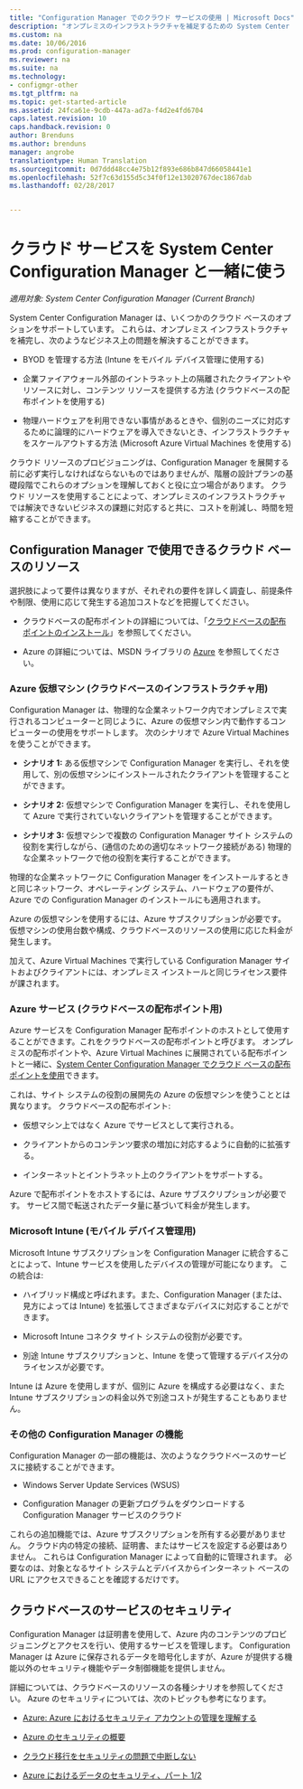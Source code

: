 ```yaml
---
title: "Configuration Manager でのクラウド サービスの使用 | Microsoft Docs"
description: "オンプレミスのインフラストラクチャを補足するための System Center Configuration Manager 用クラウド リソースをプロビジョニングします。"
ms.custom: na
ms.date: 10/06/2016
ms.prod: configuration-manager
ms.reviewer: na
ms.suite: na
ms.technology:
- configmgr-other
ms.tgt_pltfrm: na
ms.topic: get-started-article
ms.assetid: 24fca61e-9cdb-447a-ad7a-f4d2e4fd6704
caps.latest.revision: 10
caps.handback.revision: 0
author: Brenduns
ms.author: brenduns
manager: angrobe
translationtype: Human Translation
ms.sourcegitcommit: 0d7ddd48cc4e75b12f893e686b847d66058441e1
ms.openlocfilehash: 52f7c63d155d5c34f0f12e13020767dec1867dab
ms.lasthandoff: 02/28/2017


---
```

# <a name="use-cloud-services-with-system-center-configuration-manager"></a>クラウド サービスを System Center Configuration Manager と一緒に使う

*適用対象: System Center Configuration Manager (Current Branch)*

System Center Configuration Manager は、いくつかのクラウド ベースのオプションをサポートしています。 これらは、オンプレミス インフラストラクチャを補完し、次のようなビジネス上の問題を解決することができます。  

-   BYOD を管理する方法 (Intune をモバイル デバイス管理に使用する)  

-   企業ファイアウォール外部のイントラネット上の隔離されたクライアントやリソースに対し、コンテンツ リソースを提供する方法 (クラウドベースの配布ポイントを使用する)  

-   物理ハードウェアを利用できない事情があるときや、個別のニーズに対応するために論理的にハードウェアを導入できないとき、インフラストラクチャをスケールアウトする方法 (Microsoft Azure Virtual Machines を使用する)  

クラウド リソースのプロビジョニングは、Configuration Manager を展開する前に必ず実行しなければならないものではありませんが、階層の設計プランの基礎段階でこれらのオプションを理解しておくと役に立つ場合があります。 クラウド リソースを使用することによって、オンプレミスのインフラストラクチャでは解決できないビジネスの課題に対応すると共に、コストを削減し、時間を短縮することができます。  

## <a name="cloud-based-resources-you-can-use-with-configuration-manager"></a>Configuration Manager で使用できるクラウド ベースのリソース  
 選択肢によって要件は異なりますが、それぞれの要件を詳しく調査し、前提条件や制限、使用に応じて発生する追加コストなどを把握してください。  

-   クラウドベースの配布ポイントの詳細については、「[クラウドベースの配布ポイントのインストール](/sccm/core/servers/deploy/configure/install-cloud-based-distribution-points-in-microsoft-azure)」を参照してください。

-   Azure の詳細については、MSDN ライブラリの [Azure](http://go.microsoft.com/fwlink/p/?LinkId=262965) を参照してください。  

### <a name="azure-virtual-machines-for-cloud-based-infrastructure"></a>Azure 仮想マシン (クラウドベースのインフラストラクチャ用)  
 Configuration Manager は、物理的な企業ネットワーク内でオンプレミスで実行されるコンピューターと同じように、Azure の仮想マシン内で動作するコンピューターの使用をサポートします。 次のシナリオで Azure Virtual Machines を使うことができます。  

-   **シナリオ 1:** ある仮想マシンで Configuration Manager を実行し、それを使用して、別の仮想マシンにインストールされたクライアントを管理することができます。  

-   **シナリオ 2:** 仮想マシンで Configuration Manager を実行し、それを使用して Azure で実行されていないクライアントを管理することができます。  

-   **シナリオ 3:** 仮想マシンで複数の Configuration Manager サイト システムの役割を実行しながら、(通信のための適切なネットワーク接続がある) 物理的な企業ネットワークで他の役割を実行することができます。  

物理的な企業ネットワークに Configuration Manager をインストールするときと同じネットワーク、オペレーティング システム、ハードウェアの要件が、Azure での Configuration Manager のインストールにも適用されます。  

Azure の仮想マシンを使用するには、Azure サブスクリプションが必要です。 仮想マシンの使用台数や構成、クラウドベースのリソースの使用に応じた料金が発生します。  

加えて、Azure Virtual Machines で実行している Configuration Manager サイトおよびクライアントには、オンプレミス インストールと同じライセンス要件が課されます。  

### <a name="azure-services-for-cloud-based-distribution-points"></a>Azure サービス (クラウドベースの配布ポイント用)  
 Azure サービスを Configuration Manager 配布ポイントのホストとして使用することができます。これをクラウドベースの配布ポイントと呼びます。 オンプレミスの配布ポイントや、Azure Virtual Machines に展開されている配布ポイントと一緒に、[System Center Configuration Manager でクラウド ベースの配布ポイントを使用](../../core/plan-design/hierarchy/use-a-cloud-based-distribution-point.md)できます。  

 これは、サイト システムの役割の展開先の Azure の仮想マシンを使うこととは異なります。 クラウドベースの配布ポイント:  

-   仮想マシン上ではなく Azure でサービスとして実行される。  

-   クライアントからのコンテンツ要求の増加に対応するように自動的に拡張する。  

-   インターネットとイントラネット上のクライアントをサポートする。  

Azure で配布ポイントをホストするには、Azure サブスクリプションが必要です。 サービス間で転送されたデータ量に基づいて料金が発生します。  

### <a name="microsoft-intune-for-mobile-device-management"></a>Microsoft Intune (モバイル デバイス管理用)  
 Microsoft Intune サブスクリプションを Configuration Manager に統合することによって、Intune サービスを使用したデバイスの管理が可能になります。 この統合は:  

-   ハイブリッド構成と呼ばれます。また、Configuration Manager (または、見方によっては Intune) を拡張してさまざまなデバイスに対応することができます。  

-   Microsoft Intune コネクタ サイト システムの役割が必要です。  

-   別途 Intune サブスクリプションと、Intune を使って管理するデバイス分のライセンスが必要です。  

Intune は Azure を使用しますが、個別に Azure を構成する必要はなく、また Intune サブスクリプションの料金以外で別途コストが発生することもありません。  

### <a name="additional-configuration-manager-capabilities"></a>その他の Configuration Manager の機能  
 Configuration Manager の一部の機能は、次のようなクラウドベースのサービスに接続することができます。  

-   Windows Server Update Services (WSUS)  

-   Configuration Manager の更新プログラムをダウンロードする Configuration Manager サービスのクラウド  

これらの追加機能では、Azure サブスクリプションを所有する必要がありません。 クラウド内の特定の接続、証明書、またはサービスを設定する必要はありません。 これらは Configuration Manager によって自動的に管理されます。 必要なのは、対象となるサイト システムとデバイスからインターネット ベースの URL にアクセスできることを確認するだけです。  

##  <a name="BKMK_CloudSec"></a> クラウドベースのサービスのセキュリティ  
 Configuration Manager は証明書を使用して、Azure 内のコンテンツのプロビジョニングとアクセスを行い、使用するサービスを管理します。 Configuration Manager は Azure に保存されるデータを暗号化しますが、Azure が提供する機能以外のセキュリティ機能やデータ制御機能を提供しません。  

 詳細については、クラウドベースのリソースの各種シナリオを参照してください。 Azure のセキュリティについては、次のトピックも参考になります。  

-   [Azure: Azure におけるセキュリティ アカウントの管理を理解する](http://go.microsoft.com/fwlink/p/?LinkId=262968)  

-   [Azure のセキュリティの概要](http://go.microsoft.com/fwlink/p/?LinkId=262970)  

-   [クラウド移行をセキュリティの問題で中断しない](http://go.microsoft.com/fwlink/p/?LinkId=262971)  

-   [Azure におけるデータのセキュリティ、パート 1/2](http://go.microsoft.com/fwlink/p/?LinkId=262974)  

